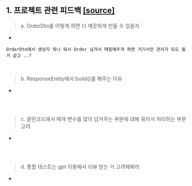 
## 1. 프로젝트 관련 피드백 [[source]](https://github.com/f-lab-edu/super-market/pull/45)
> a. OrderDto를 어떻게 하면 더 깨끗하게 만들 수 있을지 
- 
```
OrderDto에서 생성자 하나 둬서 Order 넘겨서 매핑해주게 하면 거기서만 관리가 되도 될 거 같고 ..?

```

<br>

> b. ResponseEntity에서 build()를 해주는 이유
-
```

```


<br>

> c. 클린코드에서 매개 변수를 많이 넘겨주는 부분에 대해 묶어서 처리하는 부분 고려
-
```

```

<br>

> d. 통합 테스트는 gpt 이용해서 리뷰 받는 거 고려해봐라
-
```

```



